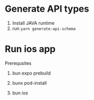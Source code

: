 # Generate API types

1. Install JAVA runtime
2. run `yarn generate-api-schema`

# Run ios app
Prerequsites
1. bun expo prebuild
2. bunx pod-install

1. bun ios
